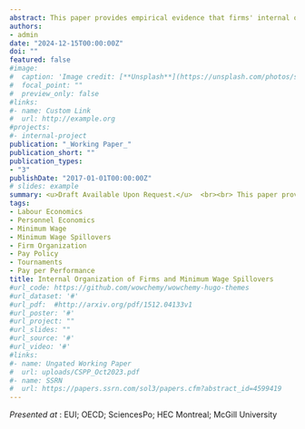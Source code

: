 ```yaml
---
abstract: This paper provides empirical evidence that firms' internal organization and associated pay policies shape the propagation of minimum wage spillovers. Rigid, tournament-like firms use between-level pay differentials to incentivize workers and respond to minimum wage hikes by raising wages up the hierarchy, amplifying spillovers.  Flexible firms rely more on individual wage-setting and can limit spillovers. I study these mechanisms through a simple model of firm organization and pay policies. Using rich administrative employer-employee data from Portugal, I study two minimum wage hikes and construct measures of firm rigidity to examine how organizational structure shapes the strength of spillovers. Spillovers from the minimum wage reach the 47$^{th}$ percentile of the wage distribution, and represent around 40\% of the direct effect on minimum wage workers. I show that spillovers are up to 40\% stronger in rigid firms, with well-defined hierarchies and structured pay policies. These findings have broader implications for a wide range of shocks that shift relative pay within firms.
authors:
- admin
date: "2024-12-15T00:00:00Z"
doi: ""
featured: false
#image:
#  caption: 'Image credit: [**Unsplash**](https://unsplash.com/photos/s9CC2SKySJM)'
#  focal_point: ""
#  preview_only: false
#links:
#- name: Custom Link
#  url: http://example.org
#projects:
#- internal-project
publication: "_Working Paper_"
publication_short: ""
publication_types:
- "3"
publishDate: "2017-01-01T00:00:00Z"
# slides: example
summary: <u>Draft Available Upon Request.</u>  <br><br> This paper provides empirical evidence that firms' internal organization and associated pay policies shape the propagation of minimum wage spillovers. Rigid, tournament-like firms use between-level pay differentials to incentivize workers. They respond to minimum wage hikes by raising wages up the hierarchy, amplifying spillovers to a larger extent than flexible firms, where wage-setting has a stronger individual component. I develop a simple theoretical model to rationalize these mechanisms. 
tags:
- Labour Economics
- Personnel Economics
- Minimum Wage
- Minimum Wage Spillovers
- Firm Organization 
- Pay Policy
- Tournaments
- Pay per Performance
title: Internal Organization of Firms and Minimum Wage Spillovers 
#url_code: https://github.com/wowchemy/wowchemy-hugo-themes
#url_dataset: '#'
#url_pdf:  #http://arxiv.org/pdf/1512.04133v1
#url_poster: '#'
#url_project: ""
#url_slides: ""
#url_source: '#'
#url_video: '#'
#links:
#- name: Ungated Working Paper
#  url: uploads/CSPP_Oct2023.pdf
#- name: SSRN
#  url: https://papers.ssrn.com/sol3/papers.cfm?abstract_id=4599419
---
```


_Presented at_ : EUI; OECD; SciencesPo; HEC Montreal; McGill University
